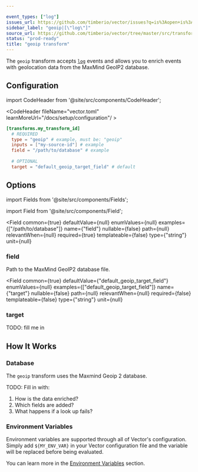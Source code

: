 ```yaml
---

event_types: ["log"]
issues_url: https://github.com/timberio/vector/issues?q=is%3Aopen+is%3Aissue+label%3A%22transform%3A+geoip%22
sidebar_label: "geoip|[\"log\"]"
source_url: https://github.com/timberio/vector/tree/master/src/transforms/geoip.rs
status: "prod-ready"
title: "geoip transform" 
---
```


The `geoip` transform accepts [`log`][docs.data-model#log] events and allows you to enrich events with geolocation data from the MaxMind GeoIP2 database.

## Configuration

import CodeHeader from '@site/src/components/CodeHeader';

<CodeHeader fileName="vector.toml" learnMoreUrl="/docs/setup/configuration"/ >

```toml
[transforms.my_transform_id]
  # REQUIRED
  type = "geoip" # example, must be: "geoip"
  inputs = ["my-source-id"] # example
  field = "/path/to/database" # example
  
  # OPTIONAL
  target = "default_geoip_target_field" # default
```

## Options

import Fields from '@site/src/components/Fields';

import Field from '@site/src/components/Field';

<Fields filters={true}>


<Field
  common={true}
  defaultValue={null}
  enumValues={null}
  examples={["/path/to/database"]}
  name={"field"}
  nullable={false}
  path={null}
  relevantWhen={null}
  required={true}
  templateable={false}
  type={"string"}
  unit={null}
  >

### field

Path to the MaxMind GeoIP2 database file.


</Field>


<Field
  common={true}
  defaultValue={"default_geoip_target_field"}
  enumValues={null}
  examples={["default_geoip_target_field"]}
  name={"target"}
  nullable={false}
  path={null}
  relevantWhen={null}
  required={false}
  templateable={false}
  type={"string"}
  unit={null}
  >

### target

TODO: fill me in


</Field>


</Fields>

## How It Works

### Database

The `geoip` transform uses the Maxmind Geoip 2 database.

TODO: Fill in with:

1. How is the data enriched?
2. Which fields are added?
3. What happens if a look up fails?
### Environment Variables

Environment variables are supported through all of Vector's configuration.
Simply add `${MY_ENV_VAR}` in your Vector configuration file and the variable
will be replaced before being evaluated.

You can learn more in the [Environment Variables][docs.configuration#environment-variables]
section.


[docs.configuration#environment-variables]: /docs/setup/configuration#environment-variables
[docs.data-model#log]: /docs/about/data-model#log

